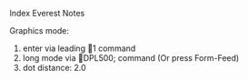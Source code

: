 Index Everest Notes

Graphics mode: 
1. enter via leading 1 command
2. long mode via DPL500; command (Or press Form-Feed)
3. dot distance: 2.0